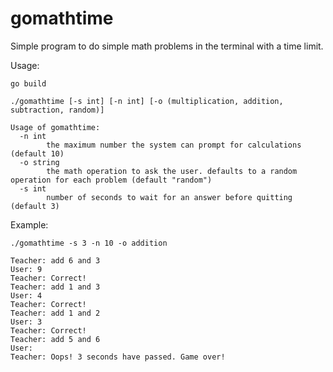 # gomathtime

Simple program to do simple math problems in the terminal
with a time limit.

Usage:
```
go build

./gomathtime [-s int] [-n int] [-o (multiplication, addition, subtraction, random)]

Usage of gomathtime:
  -n int
    	the maximum number the system can prompt for calculations (default 10)
  -o string
    	the math operation to ask the user. defaults to a random operation for each problem (default "random")
  -s int
    	number of seconds to wait for an answer before quitting (default 3)
```

Example:
```
./gomathtime -s 3 -n 10 -o addition

Teacher: add 6 and 3
User: 9
Teacher: Correct!
Teacher: add 1 and 3
User: 4
Teacher: Correct!
Teacher: add 1 and 2
User: 3
Teacher: Correct!
Teacher: add 5 and 6
User:
Teacher: Oops! 3 seconds have passed. Game over!
```
